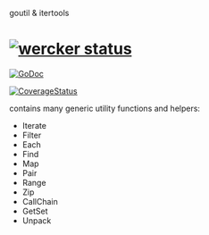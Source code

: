 goutil & itertools

[![wercker status](https://app.wercker.com/status/092b6dbc492403c29b16676d5c5d5861/m/ "wercker status")](https://app.wercker.com/project/bykey/092b6dbc492403c29b16676d5c5d5861)
======

[![GoDoc](http://godoc.org/github.com/xchapter7x/goutil?status.png)](http://godoc.org/github.com/xchapter7x/goutil)

[![CoverageStatus](https://coveralls.io/repos/xchapter7x/goutil/badge.svg?branch=HEAD&service=github)](https://coveralls.io/github/xchapter7x/goutil?branch=HEAD)

contains many generic utility functions and helpers:

- Iterate
- Filter
- Each
- Find
- Map
- Pair
- Range
- Zip
- CallChain
- GetSet
- Unpack

